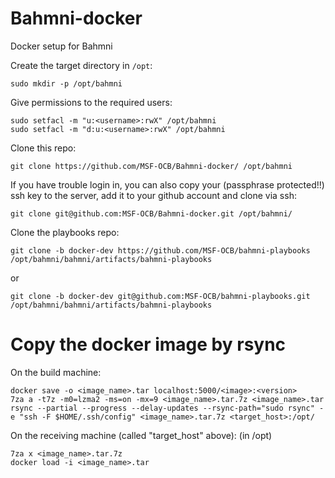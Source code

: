 # Bahmni-docker
Docker setup for Bahmni

Create the target directory in `/opt`:
```
sudo mkdir -p /opt/bahmni
```

Give permissions to the required users:
```
sudo setfacl -m "u:<username>:rwX" /opt/bahmni
sudo setfacl -m "d:u:<username>:rwX" /opt/bahmni
```

Clone this repo:
```
git clone https://github.com/MSF-OCB/Bahmni-docker/ /opt/bahmni
```

If you have trouble login in, you can also copy your (passphrase protected!!) ssh key to the server, add it to your github account and clone via ssh:
```
git clone git@github.com:MSF-OCB/Bahmni-docker.git /opt/bahmni/
```

Clone the playbooks repo:
```
git clone -b docker-dev https://github.com/MSF-OCB/bahmni-playbooks /opt/bahmni/bahmni/artifacts/bahmni-playbooks
```
or
```
git clone -b docker-dev git@github.com:MSF-OCB/bahmni-playbooks.git /opt/bahmni/bahmni/artifacts/bahmni-playbooks
```

# Copy the docker image by rsync

On the build machine:
```
docker save -o <image_name>.tar localhost:5000/<image>:<version>
7za a -t7z -m0=lzma2 -ms=on -mx=9 <image_name>.tar.7z <image_name>.tar
rsync --partial --progress --delay-updates --rsync-path="sudo rsync" -e "ssh -F $HOME/.ssh/config" <image_name>.tar.7z <target_host>:/opt/
```

On the receiving machine (called "target_host" above): (in /opt)
```
7za x <image_name>.tar.7z
docker load -i <image_name>.tar
```
